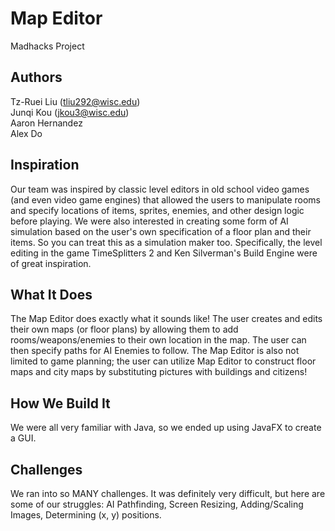 # Map Editor
Madhacks Project

## Authors 
Tz-Ruei Liu (tliu292@wisc.edu)  
Junqi Kou (jkou3@wisc.edu)  
Aaron Hernandez  
Alex Do  

## Inspiration
Our team was inspired by classic level editors in old school video games (and even video game engines) that allowed the users to manipulate rooms and specify locations of items, sprites, enemies, and other design logic before playing. We were also interested in creating some form of AI simulation based on the user's own specification of a floor plan and their items. So you can treat this as a simulation maker too. Specifically, the level editing in the game TimeSplitters 2 and Ken Silverman's Build Engine were of great inspiration.

## What It Does
The Map Editor does exactly what it sounds like! The user creates and edits their own maps (or floor plans) by allowing them to add rooms/weapons/enemies to their own location in the map. The user can then specify paths for AI Enemies to follow. The Map Editor is also not limited to game planning; the user can utilize Map Editor to construct floor maps and city maps by substituting pictures with buildings and citizens!

## How We Build It
We were all very familiar with Java, so we ended up using JavaFX to create a GUI.

## Challenges
We ran into so MANY challenges. It was definitely very difficult, but here are some of our struggles: AI Pathfinding, Screen Resizing, Adding/Scaling Images, Determining (x, y) positions.
